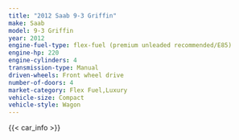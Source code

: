 ```yaml
---
title: "2012 Saab 9-3 Griffin"
make: Saab
model: 9-3 Griffin
year: 2012
engine-fuel-type: flex-fuel (premium unleaded recommended/E85)
engine-hp: 220
engine-cylinders: 4
transmission-type: Manual
driven-wheels: Front wheel drive
number-of-doors: 4
market-category: Flex Fuel,Luxury
vehicle-size: Compact
vehicle-style: Wagon
---
```


{{< car_info >}}
